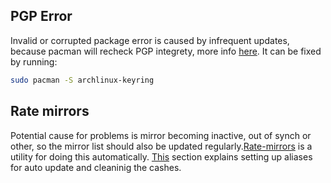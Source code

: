 ## PGP Error
Invalid or corrupted package error is caused by infrequent updates, because pacman will recheck PGP integrety, more info [here](https://wiki.archlinux.org/title/Pacman#.22Failed_to_commit_transaction_.28invalid_or_corrupted_package.29.22_error).
It can be fixed by running:
```bash
sudo pacman -S archlinux-keyring
```

## Rate mirrors
Potential cause for problems is mirror becoming inactive, out of synch or other, so the mirror list should also be updated regularly.[Rate-mirrors](https://github.com/westandskif/rate-mirrors) is a utility for doing this automatically. [This](https://github.com/westandskif/rate-mirrors#example-of-everyday-use-on-arch-linux) section explains setting up aliases for auto update and cleaninig the cashes.